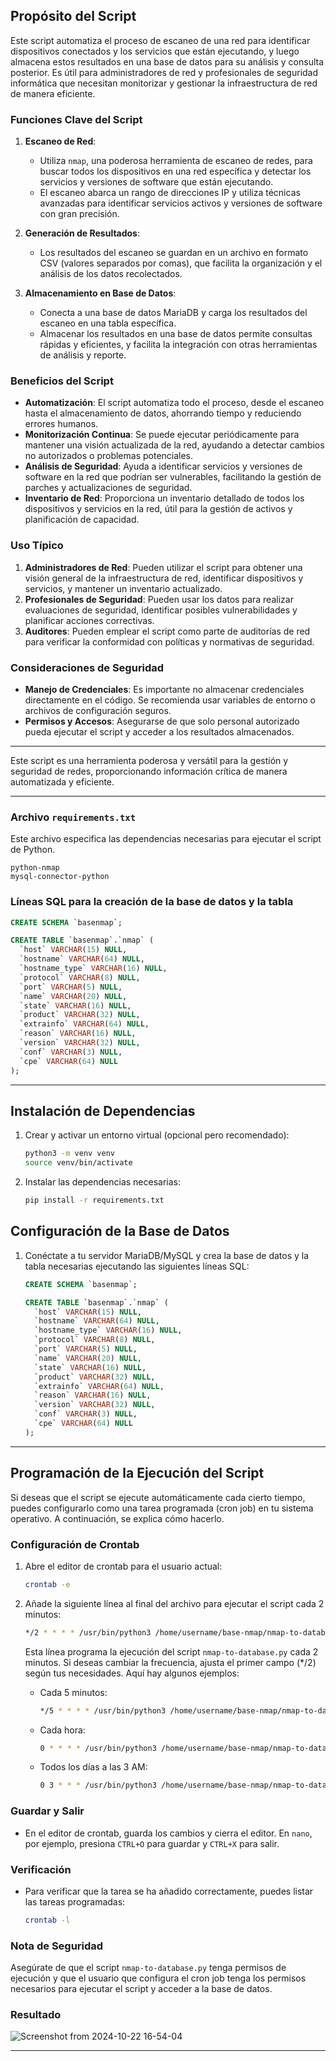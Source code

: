 ## Propósito del Script

Este script automatiza el proceso de escaneo de una red para identificar dispositivos conectados y los servicios que están ejecutando, y luego almacena estos resultados en una base de datos para su análisis y consulta posterior. Es útil para administradores de red y profesionales de seguridad informática que necesitan monitorizar y gestionar la infraestructura de red de manera eficiente.

### Funciones Clave del Script

1. **Escaneo de Red**:

   - Utiliza `nmap`, una poderosa herramienta de escaneo de redes, para buscar todos los dispositivos en una red específica y detectar los servicios y versiones de software que están ejecutando.
   - El escaneo abarca un rango de direcciones IP y utiliza técnicas avanzadas para identificar servicios activos y versiones de software con gran precisión.

2. **Generación de Resultados**:

   - Los resultados del escaneo se guardan en un archivo en formato CSV (valores separados por comas), que facilita la organización y el análisis de los datos recolectados.

3. **Almacenamiento en Base de Datos**:
   - Conecta a una base de datos MariaDB y carga los resultados del escaneo en una tabla específica.
   - Almacenar los resultados en una base de datos permite consultas rápidas y eficientes, y facilita la integración con otras herramientas de análisis y reporte.

### Beneficios del Script

- **Automatización**: El script automatiza todo el proceso, desde el escaneo hasta el almacenamiento de datos, ahorrando tiempo y reduciendo errores humanos.
- **Monitorización Continua**: Se puede ejecutar periódicamente para mantener una visión actualizada de la red, ayudando a detectar cambios no autorizados o problemas potenciales.
- **Análisis de Seguridad**: Ayuda a identificar servicios y versiones de software en la red que podrían ser vulnerables, facilitando la gestión de parches y actualizaciones de seguridad.
- **Inventario de Red**: Proporciona un inventario detallado de todos los dispositivos y servicios en la red, útil para la gestión de activos y planificación de capacidad.

### Uso Típico

1. **Administradores de Red**: Pueden utilizar el script para obtener una visión general de la infraestructura de red, identificar dispositivos y servicios, y mantener un inventario actualizado.
2. **Profesionales de Seguridad**: Pueden usar los datos para realizar evaluaciones de seguridad, identificar posibles vulnerabilidades y planificar acciones correctivas.
3. **Auditores**: Pueden emplear el script como parte de auditorías de red para verificar la conformidad con políticas y normativas de seguridad.

### Consideraciones de Seguridad

- **Manejo de Credenciales**: Es importante no almacenar credenciales directamente en el código. Se recomienda usar variables de entorno o archivos de configuración seguros.
- **Permisos y Accesos**: Asegurarse de que solo personal autorizado pueda ejecutar el script y acceder a los resultados almacenados.

---

Este script es una herramienta poderosa y versátil para la gestión y seguridad de redes, proporcionando información crítica de manera automatizada y eficiente.

---

### Archivo `requirements.txt`

Este archivo especifica las dependencias necesarias para ejecutar el script de Python.

```
python-nmap
mysql-connector-python
```

### Líneas SQL para la creación de la base de datos y la tabla

```sql
CREATE SCHEMA `basenmap`;

CREATE TABLE `basenmap`.`nmap` (
  `host` VARCHAR(15) NULL,
  `hostname` VARCHAR(64) NULL,
  `hostname_type` VARCHAR(16) NULL,
  `protocol` VARCHAR(8) NULL,
  `port` VARCHAR(5) NULL,
  `name` VARCHAR(20) NULL,
  `state` VARCHAR(16) NULL,
  `product` VARCHAR(32) NULL,
  `extrainfo` VARCHAR(64) NULL,
  `reason` VARCHAR(16) NULL,
  `version` VARCHAR(32) NULL,
  `conf` VARCHAR(3) NULL,
  `cpe` VARCHAR(64) NULL
);
```

---

## Instalación de Dependencias

1. Crear y activar un entorno virtual (opcional pero recomendado):

   ```bash
   python3 -m venv venv
   source venv/bin/activate
   ```

2. Instalar las dependencias necesarias:
   ```bash
   pip install -r requirements.txt
   ```

## Configuración de la Base de Datos

1. Conéctate a tu servidor MariaDB/MySQL y crea la base de datos y la tabla necesarias ejecutando las siguientes líneas SQL:

   ```sql
   CREATE SCHEMA `basenmap`;

   CREATE TABLE `basenmap`.`nmap` (
     `host` VARCHAR(15) NULL,
     `hostname` VARCHAR(64) NULL,
     `hostname_type` VARCHAR(16) NULL,
     `protocol` VARCHAR(8) NULL,
     `port` VARCHAR(5) NULL,
     `name` VARCHAR(20) NULL,
     `state` VARCHAR(16) NULL,
     `product` VARCHAR(32) NULL,
     `extrainfo` VARCHAR(64) NULL,
     `reason` VARCHAR(16) NULL,
     `version` VARCHAR(32) NULL,
     `conf` VARCHAR(3) NULL,
     `cpe` VARCHAR(64) NULL
   );
   ```

---

## Programación de la Ejecución del Script

Si deseas que el script se ejecute automáticamente cada cierto tiempo, puedes configurarlo como una tarea programada (cron job) en tu sistema operativo. A continuación, se explica cómo hacerlo.

### Configuración de Crontab

1. Abre el editor de crontab para el usuario actual:

   ```bash
   crontab -e
   ```

2. Añade la siguiente línea al final del archivo para ejecutar el script cada 2 minutos:

   ```bash
   */2 * * * * /usr/bin/python3 /home/username/base-nmap/nmap-to-database.py
   ```

   Esta línea programa la ejecución del script `nmap-to-database.py` cada 2 minutos. Si deseas cambiar la frecuencia, ajusta el primer campo (\*/2) según tus necesidades. Aquí hay algunos ejemplos:

   - Cada 5 minutos:
     ```bash
     */5 * * * * /usr/bin/python3 /home/username/base-nmap/nmap-to-database.py
     ```
   - Cada hora:
     ```bash
     0 * * * * /usr/bin/python3 /home/username/base-nmap/nmap-to-database.py
     ```
   - Todos los días a las 3 AM:
     ```bash
     0 3 * * * /usr/bin/python3 /home/username/base-nmap/nmap-to-database.py
     ```

### Guardar y Salir

- En el editor de crontab, guarda los cambios y cierra el editor. En `nano`, por ejemplo, presiona `CTRL+O` para guardar y `CTRL+X` para salir.

### Verificación

- Para verificar que la tarea se ha añadido correctamente, puedes listar las tareas programadas:
  ```bash
  crontab -l
  ```

### Nota de Seguridad

Asegúrate de que el script `nmap-to-database.py` tenga permisos de ejecución y que el usuario que configura el cron job tenga los permisos necesarios para ejecutar el script y acceder a la base de datos.

### Resultado

![Screenshot from 2024-10-22 16-54-04](https://github.com/user-attachments/assets/8253cadf-06ec-4870-b242-757756607af1)



---
